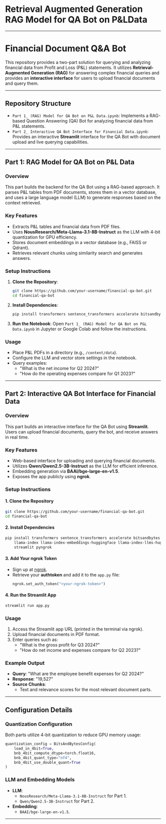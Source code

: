 # Retrieval Augmented Generation RAG Model for QA Bot on P&LData

---

# **Financial Document Q&A Bot**

This repository provides a two-part solution for querying and analyzing financial data from Profit and Loss (P&L) statements. It utilizes **Retrieval-Augmented Generation (RAG)** for answering complex financial queries and provides an **interactive interface** for users to upload financial documents and query them.

---

## **Repository Structure**

- `Part 1_ (RAG) Model for QA Bot on P&L Data.ipynb`:
  Implements a RAG-based Question Answering (QA) Bot for analyzing financial data from P&L statements.
- `Part 2_ Interactive QA Bot Interface for Financial Data.ipynb`:
  Provides an interactive **Streamlit** interface for the QA Bot with document upload and live querying capabilities.

---

## **Part 1: RAG Model for QA Bot on P&L Data**

### **Overview**
This part builds the backend for the QA Bot using a RAG-based approach. It parses P&L tables from PDF documents, stores them in a vector database, and uses a large language model (LLM) to generate responses based on the context retrieved.

### **Key Features**
- Extracts P&L tables and financial data from PDF files.
- Uses **NousResearch/Meta-Llama-3.1-8B-Instruct** as the LLM with 4-bit quantization for GPU efficiency.
- Stores document embeddings in a vector database (e.g., FAISS or Qdrant).
- Retrieves relevant chunks using similarity search and generates answers.

### **Setup Instructions**
1. **Clone the Repository**:
   ```bash
   git clone https://github.com/your-username/financial-qa-bot.git
   cd financial-qa-bot
   ```

2. **Install Dependencies**:
   ```bash
   pip install transformers sentence_transformers accelerate bitsandbytes llama-index
   ```

3. **Run the Notebook**:
   Open `Part 1_ (RAG) Model for QA Bot on P&L Data.ipynb` in Jupyter or Google Colab and follow the instructions.

### **Usage**
- Place P&L PDFs in a directory (e.g., `/content/data`).
- Configure the LLM and vector store settings in the notebook.
- Query examples:
  - "What is the net income for Q2 2024?"
  - "How do the operating expenses compare for Q1 2023?"

---

## **Part 2: Interactive QA Bot Interface for Financial Data**

### **Overview**
This part builds an interactive interface for the QA Bot using **Streamlit**. Users can upload financial documents, query the bot, and receive answers in real time.

### **Key Features**
- Web-based interface for uploading and querying financial documents.
- Utilizes **Qwen/Qwen2.5-3B-Instruct** as the LLM for efficient inference.
- Embedding generation via **BAAI/bge-large-en-v1.5**.
- Exposes the app publicly using **ngrok**.

### **Setup Instructions**

#### **1. Clone the Repository**
```bash
git clone https://github.com/your-username/financial-qa-bot.git
cd financial-qa-bot
```

#### **2. Install Dependencies**
```bash
pip install transformers sentence_transformers accelerate bitsandbytes \
    llama-index llama-index-embeddings-huggingface llama-index-llms-huggingface \
    streamlit pyngrok
```

#### **3. Add Your ngrok Token**
- Sign up at [ngrok](https://ngrok.com/).
- Retrieve your **authtoken** and add it to the `app.py` file:
  ```python
  ngrok.set_auth_token("<your-ngrok-token>")
  ```

#### **4. Run the Streamlit App**
```bash
streamlit run app.py
```

### **Usage**
1. Access the Streamlit app URL (printed in the terminal via ngrok).
2. Upload financial documents in PDF format.
3. Enter queries such as:
   - "What is the gross profit for Q3 2024?"
   - "How do net income and expenses compare for Q2 2023?"

### **Example Output**
- **Query**: "What are the employee benefit expenses for Q2 2024?"
- **Response**: "19,527"
- **Source Chunks**:
  - Text and relevance scores for the most relevant document parts.

---

## **Configuration Details**

### **Quantization Configuration**
Both parts utilize 4-bit quantization to reduce GPU memory usage:
```python
quantization_config = BitsAndBytesConfig(
    load_in_4bit=True,
    bnb_4bit_compute_dtype=torch.float16,
    bnb_4bit_quant_type="nf4",
    bnb_4bit_use_double_quant=True
)
```

### **LLM and Embedding Models**
- **LLM**:
  - `NousResearch/Meta-Llama-3.1-8B-Instruct` for Part 1.
  - `Qwen/Qwen2.5-3B-Instruct` for Part 2.
- **Embedding**:
  - `BAAI/bge-large-en-v1.5`.

---
